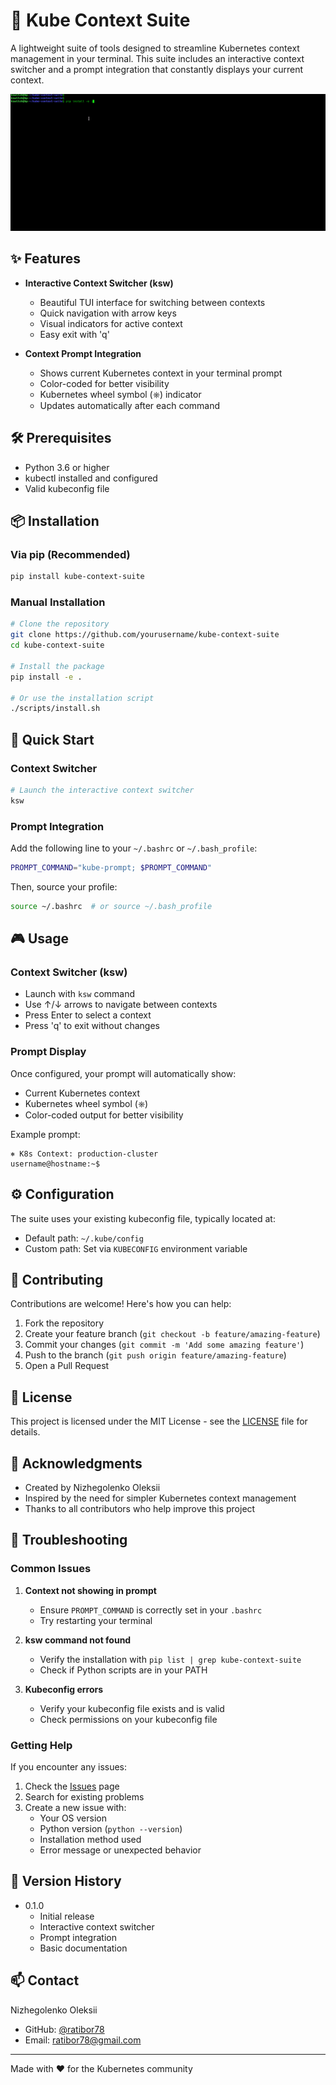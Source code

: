 # 🚀 Kube Context Suite

A lightweight suite of tools designed to streamline Kubernetes context management in your terminal. This suite includes an interactive context switcher and a prompt integration that constantly displays your current context.

![Kube Context Suite Demo](screenshots/demo.gif)

## ✨ Features

- **Interactive Context Switcher (ksw)**
  - Beautiful TUI interface for switching between contexts
  - Quick navigation with arrow keys
  - Visual indicators for active context
  - Easy exit with 'q'

- **Context Prompt Integration**
  - Shows current Kubernetes context in your terminal prompt
  - Color-coded for better visibility
  - Kubernetes wheel symbol (⎈) indicator
  - Updates automatically after each command

## 🛠️ Prerequisites

- Python 3.6 or higher
- kubectl installed and configured
- Valid kubeconfig file

## 📦 Installation

### Via pip (Recommended)
```bash
pip install kube-context-suite
```

### Manual Installation
```bash
# Clone the repository
git clone https://github.com/yourusername/kube-context-suite
cd kube-context-suite

# Install the package
pip install -e .

# Or use the installation script
./scripts/install.sh
```

## 🚀 Quick Start

### Context Switcher
```bash
# Launch the interactive context switcher
ksw
```

### Prompt Integration
Add the following line to your `~/.bashrc` or `~/.bash_profile`:
```bash
PROMPT_COMMAND="kube-prompt; $PROMPT_COMMAND"
```

Then, source your profile:
```bash
source ~/.bashrc  # or source ~/.bash_profile
```

## 🎮 Usage

### Context Switcher (ksw)
- Launch with `ksw` command
- Use ↑/↓ arrows to navigate between contexts
- Press Enter to select a context
- Press 'q' to exit without changes

### Prompt Display
Once configured, your prompt will automatically show:
- Current Kubernetes context
- Kubernetes wheel symbol (⎈)
- Color-coded output for better visibility

Example prompt:
```
⎈ K8s Context: production-cluster
username@hostname:~$
```

## ⚙️ Configuration

The suite uses your existing kubeconfig file, typically located at:
- Default path: `~/.kube/config`
- Custom path: Set via `KUBECONFIG` environment variable

## 🤝 Contributing

Contributions are welcome! Here's how you can help:

1. Fork the repository
2. Create your feature branch (`git checkout -b feature/amazing-feature`)
3. Commit your changes (`git commit -m 'Add some amazing feature'`)
4. Push to the branch (`git push origin feature/amazing-feature`)
5. Open a Pull Request

## 📝 License

This project is licensed under the MIT License - see the [LICENSE](LICENSE) file for details.

## 🙏 Acknowledgments

- Created by Nizhegolenko Oleksii
- Inspired by the need for simpler Kubernetes context management
- Thanks to all contributors who help improve this project

## 🐛 Troubleshooting

### Common Issues

1. **Context not showing in prompt**
   - Ensure `PROMPT_COMMAND` is correctly set in your `.bashrc`
   - Try restarting your terminal

2. **ksw command not found**
   - Verify the installation with `pip list | grep kube-context-suite`
   - Check if Python scripts are in your PATH

3. **Kubeconfig errors**
   - Verify your kubeconfig file exists and is valid
   - Check permissions on your kubeconfig file

### Getting Help

If you encounter any issues:
1. Check the [Issues](https://github.com/ratibor78/kube-context-suite/issues) page
2. Search for existing problems
3. Create a new issue with:
   - Your OS version
   - Python version (`python --version`)
   - Installation method used
   - Error message or unexpected behavior

## 🔄 Version History

- 0.1.0
  - Initial release
  - Interactive context switcher
  - Prompt integration
  - Basic documentation

## 📫 Contact

Nizhegolenko Oleksii
- GitHub: [@ratibor78](https://github.com/ratibor78)
- Email: ratibor78@gmail.com

---

Made with ❤️ for the Kubernetes community